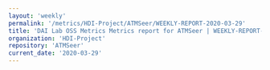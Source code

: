 ```yaml
---
layout: 'weekly'
permalink: '/metrics/HDI-Project/ATMSeer/WEEKLY-REPORT-2020-03-29'
title: 'DAI Lab OSS Metrics Metrics report for ATMSeer | WEEKLY-REPORT-2020-03-29'
organization: 'HDI-Project'
repository: 'ATMSeer'
current_date: '2020-03-29'
---
```

